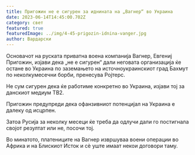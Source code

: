 ```yaml
---
title: Пригожин не е сигурен за иднината на „Вагнер“ во Украина
date: 2023-06-14T14:45:00.702Z
category: свет
featured: true
featuredImage: ../img/4-45-prigozin-idnina-vanger.jpg
author: Вардарски
---
```

Основачот на руската приватна воена компанија Вагнер, Евгениј Пригожин, изјави дека „не е сигурен“ дали неговата организација ќе остане во Украина по заземањето на источноукраинскиот град Бахмут по неколкумесечни борби, пренесува Ројтерс.

Не сум сигурен дека ќе работиме конкретно во Украина, изјави тој за данскиот медиум ТВ2.

Пригожин предупреди дека офанзивниот потенцијал на Украина е далеку од исцрпен.

Затоа Русија за неколку месеци ќе треба да одлучи дали го постигнала својот резултат или не, посочи тој.

Во минатото, платениците на Вагнер извршуваа воени операции во Африка и на Блискиот Исток и сè уште имаат некои договори таму.